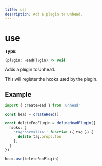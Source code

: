 ```yaml
---
title: use
description: Add a plugin to Unhead.
---
```


# use

**Type:**

```ts
(plugin: HeadPlugin) => void
```

Adds a plugin to Unhead.

This will register the hooks used by the plugin.

## Example

```ts
import { createHead } from 'unhead'

const head = createHead()

const deleteFooPlugin = defineHeadPlugin({
  hooks: {
    'tag:normalise': function ({ tag }) {
      delete tag.props.foo
    },
  }
})

head.use(deleteFooPlugin)
```
